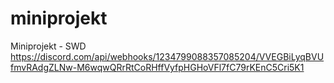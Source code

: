 # miniprojekt
Miniprojekt - SWD
https://discord.com/api/webhooks/1234799088357085204/VVEGBiLyqBVUfmvRAdgZLNw-M6wqwQRrRtCoRHffVyfpHGHoVFl7fC79rKEnC5Cri5K1